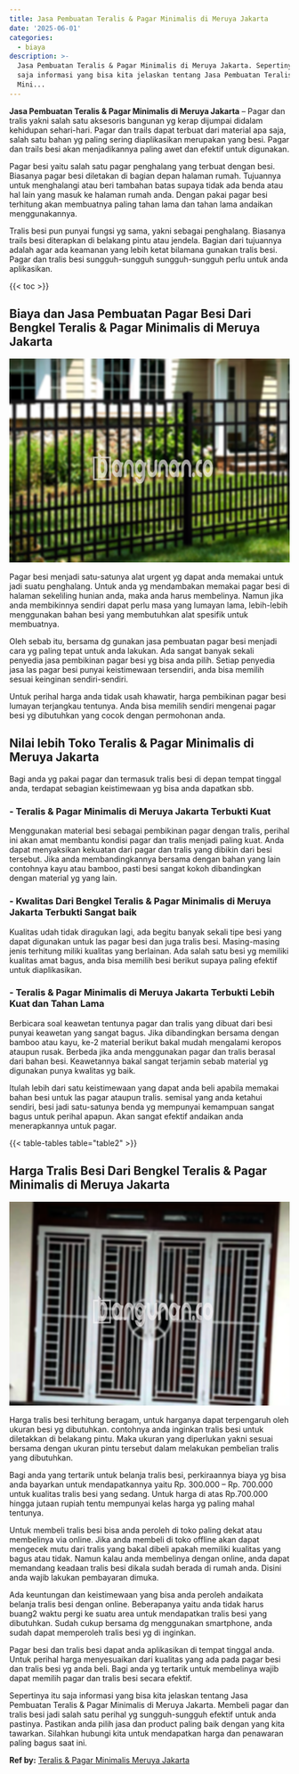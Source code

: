 ```yaml
---
title: Jasa Pembuatan Teralis & Pagar Minimalis di Meruya Jakarta
date: '2025-06-01'
categories:
  - biaya
description: >-
  Jasa Pembuatan Teralis & Pagar Minimalis di Meruya Jakarta. Sepertinya itu
  saja informasi yang bisa kita jelaskan tentang Jasa Pembuatan Teralis & Pagar
  Mini...
---
```


**Jasa Pembuatan Teralis & Pagar Minimalis di Meruya Jakarta** – Pagar dan tralis yakni salah satu aksesoris bangunan yg kerap dijumpai didalam kehidupan sehari-hari. Pagar dan trails dapat terbuat dari material apa saja, salah satu bahan yg paling sering diaplikasikan merupakan yang besi. Pagar dan trails besi akan menjadikannya paling awet dan efektif untuk digunakan.

Pagar besi yaitu salah satu pagar penghalang yang terbuat dengan besi. Biasanya pagar besi diletakan di bagian depan halaman rumah. Tujuannya untuk menghalangi atau beri tambahan batas supaya tidak ada benda atau hal lain yang masuk ke halaman rumah anda. Dengan pakai pagar besi terhitung akan membuatnya paling tahan lama dan tahan lama andaikan menggunakannya.

Tralis besi pun punyai fungsi yg sama, yakni sebagai penghalang. Biasanya trails besi diterapkan di belakang pintu atau jendela. Bagian dari tujuannya adalah agar ada keamanan yang lebih ketat bilamana gunakan tralis besi. Pagar dan tralis besi sungguh-sungguh sungguh-sungguh perlu untuk anda aplikasikan.

{{< toc >}}

## Biaya dan Jasa Pembuatan Pagar Besi Dari Bengkel Teralis & Pagar Minimalis di Meruya Jakarta

![Jasa Pembuatan Teralis & Pagar Minimalis di Meruya Jakarta](/images/pagar-minimalis-murah-36.png)

Pagar besi menjadi satu-satunya alat urgent yg dapat anda memakai untuk jadi suatu penghalang. Untuk anda yg mendambakan memakai pagar besi di halaman sekeliling hunian anda, maka anda harus membelinya. Namun jika anda membikinnya sendiri dapat perlu masa yang lumayan lama, lebih-lebih menggunakan bahan besi yang membutuhkan alat spesifik untuk membuatnya.

Oleh sebab itu, bersama dg gunakan jasa pembuatan pagar besi menjadi cara yg paling tepat untuk anda lakukan. Ada sangat banyak sekali penyedia jasa pembikinan pagar besi yg bisa anda pilih. Setiap penyedia jasa las pagar besi punyai keistimewaan tersendiri, anda bisa memilih sesuai keinginan sendiri-sendiri.

Untuk perihal harga anda tidak usah khawatir, harga pembikinan pagar besi lumayan terjangkau tentunya. Anda bisa memilih sendiri mengenai pagar besi yg dibutuhkan yang cocok dengan permohonan anda.

## Nilai lebih Toko Teralis & Pagar Minimalis di Meruya Jakarta

Bagi anda yg pakai pagar dan termasuk tralis besi di depan tempat tinggal anda, terdapat sebagian keistimewaan yg bisa anda dapatkan sbb.

### \- Teralis & Pagar Minimalis di Meruya Jakarta Terbukti Kuat

Menggunakan material besi sebagai pembikinan pagar dengan tralis, perihal ini akan amat membantu kondisi pagar dan tralis menjadi paling kuat. Anda dapat menyaksikan kekuatan dari pagar dan tralis yang dibikin dari besi tersebut. Jika anda membandingkannya bersama dengan bahan yang lain contohnya kayu atau bamboo, pasti besi sangat kokoh dibandingkan dengan material yg yang lain.

### \- Kwalitas Dari Bengkel Teralis & Pagar Minimalis di Meruya Jakarta Terbukti Sangat baik

Kualitas udah tidak diragukan lagi, ada begitu banyak sekali tipe besi yang dapat digunakan untuk las pagar besi dan juga tralis besi. Masing-masing jenis terhitung miliki kualitas yang berlainan. Ada salah satu besi yg memiliki kualitas amat bagus, anda bisa memilih besi berikut supaya paling efektif untuk diaplikasikan.

### \- Teralis & Pagar Minimalis di Meruya Jakarta Terbukti Lebih Kuat dan Tahan Lama

Berbicara soal keawetan tentunya pagar dan tralis yang dibuat dari besi punyai keawetan yang sangat bagus. Jika dibandingkan bersama dengan bamboo atau kayu, ke-2 material berikut bakal mudah mengalami keropos ataupun rusak. Berbeda jika anda menggunakan pagar dan tralis berasal dari bahan besi. Keawetannya bakal sangat terjamin sebab material yg digunakan punya kwalitas yg baik.

Itulah lebih dari satu keistimewaan yang dapat anda beli apabila memakai bahan besi untuk las pagar ataupun tralis. semisal yang anda ketahui sendiri, besi jadi satu-satunya benda yg mempunyai kemampuan sangat bagus untuk perihal apapun. Akan sangat efektif andaikan anda menerapkannya untuk pagar.

{{< table-tables table="table2" >}}

## Harga Tralis Besi Dari Bengkel Teralis & Pagar Minimalis di Meruya Jakarta

![Jasa Pembuatan Teralis & Pagar Minimalis di Meruya Jakarta](/images/teralis-minimalis-murah-17.png)

Harga tralis besi terhitung beragam, untuk harganya dapat terpengaruh oleh ukuran besi yg dibutuhkan. contohnya anda inginkan tralis besi untuk diletakkan di belakang pintu. Maka ukuran yang diperlukan yakni sesuai bersama dengan ukuran pintu tersebut dalam melakukan pembelian tralis yang dibutuhkan.

Bagi anda yang tertarik untuk belanja tralis besi, perkiraannya biaya yg bisa anda bayarkan untuk mendapatkannya yaitu Rp. 300.000 – Rp. 700.000 untuk kualitas tralis besi yang sedang. Untuk harga di atas Rp.700.000 hingga jutaan rupiah tentu mempunyai kelas harga yg paling mahal tentunya.

Untuk membeli tralis besi bisa anda peroleh di toko paling dekat atau membelinya via online. Jika anda membeli di toko offline akan dapat mengecek mutu dari tralis yang bakal dibeli apakah memiliki kualitas yang bagus atau tidak. Namun kalau anda membelinya dengan online, anda dapat memandang keadaan tralis besi dikala sudah berada di rumah anda. Disini anda wajib lakukan pembayaran dimuka.

Ada keuntungan dan keistimewaan yang bisa anda peroleh andaikata belanja tralis besi dengan online. Beberapanya yaitu anda tidak harus buang2 waktu pergi ke suatu area untuk mendapatkan tralis besi yang dibutuhkan. Sudah cukup bersama dg menggunakan smartphone, anda sudah dapat memperoleh tralis besi yg di inginkan.

Pagar besi dan tralis besi dapat anda aplikasikan di tempat tinggal anda. Untuk perihal harga menyesuaikan dari kualitas yang ada pada pagar besi dan tralis besi yg anda beli. Bagi anda yg tertarik untuk membelinya wajib dapat memilih pagar dan tralis besi secara efektif.

Sepertinya itu saja informasi yang bisa kita jelaskan tentang Jasa Pembuatan Teralis & Pagar Minimalis di Meruya Jakarta. Membeli pagar dan tralis besi jadi salah satu perihal yg sungguh-sungguh efektif untuk anda pastinya. Pastikan anda pilih jasa dan product paling baik dengan yang kita tawarkan. Silahkan hubungi kita untuk mendapatkan harga dan penawaran paling bagus saat ini.

**Ref by:** [Teralis & Pagar Minimalis Meruya Jakarta](https://id.wikipedia.org/wiki/Teralis)
